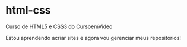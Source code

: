 # html-css
 Curso de HTML5 e CSS3 do CursoemVideo

Estou aprendendo acriar sites e agora vou gerenciar meus repositórios!